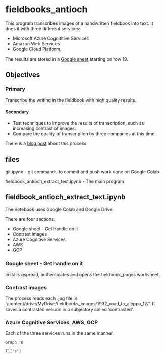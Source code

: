 # fieldbooks_antioch

This program transcribes images of a handwritten fieldbook into text. It does it with three different services:

+ Microsoft Azure Cognititive Services
+ Amazon Web Services
+ Google Cloud Platform.

The results are stored in a [Google sheet](https://docs.google.com/spreadsheets/d/1RJIX6HDAOfD1GObbu1wJOo-gOlRG3uWwG0JM_iQWdA8/edit?usp=sharing) starting on row 19.

## Objectives

### Primary

Transcribe the writing in the fieldbook with high quality results.

#### Secondary

+ Test techniques to improve the results of transcription, such as increasing contrast of images.
+ Compare the quality of transcription by three companies at this time.

There is a [blog post](https://jeffblackadar.ca/uncategorized/handwriting-transcription-of-a-fieldbook-with-microsofts-azure-cognitive-services-and-amazons-aws-textract/) about this process. 


## files

git.ipynb - git commands to commit and push work done on Google Colab

fieldbook_antioch_extract_text.ipynb - The main program

## fieldbook_antioch_extract_text.ipynb

The notebook uses Google Colab and Google Drive.

There are four sections:

+ Google sheet - Get handle on it
+ Contrast images
+ Azure Cognitive Services
+ AWS
+ GCP

### Google sheet - Get handle on it

Installs gspread, authenticates and opens the fieldbook_pages worksheet.

### Contrast images

The process reads each .jpg file in '/content/drive/MyDrive/fieldbooks_images/1932_road_to_aleppo_12/'. It saves a contrasted version in a subjectory called 'contrasted'. 

### Azure Cognitive Services, AWS, GCP

Each of the three services runs in the same manner.



```mermaid
Graph TD

T1['s']
```

